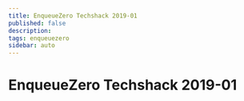 ```yaml
---
title: EnqueueZero Techshack 2019-01
published: false
description:
tags: enqueuezero
sidebar: auto
---
```


# EnqueueZero Techshack 2019-01

<TechshackHeader />
